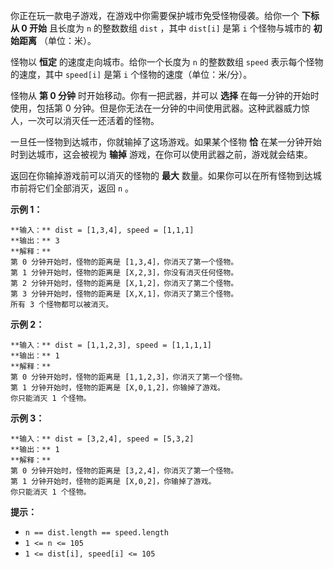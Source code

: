 你正在玩一款电子游戏，在游戏中你需要保护城市免受怪物侵袭。给你一个 **下标从 0 开始** 且长度为 `n` 的整数数组 `dist` ，其中
`dist[i]` 是第 `i` 个怪物与城市的 **初始距离** （单位：米）。

怪物以 **恒定** 的速度走向城市。给你一个长度为 `n` 的整数数组 `speed` 表示每个怪物的速度，其中 `speed[i]` 是第 `i`
个怪物的速度（单位：米/分）。

怪物从 **第 0 分钟** 时开始移动。你有一把武器，并可以 **选择** 在每一分钟的开始时使用，包括第 0
分钟。但是你无法在一分钟的中间使用武器。这种武器威力惊人，一次可以消灭任一还活着的怪物。

一旦任一怪物到达城市，你就输掉了这场游戏。如果某个怪物 **恰** 在某一分钟开始时到达城市，这会被视为 **输掉**
游戏，在你可以使用武器之前，游戏就会结束。

返回在你输掉游戏前可以消灭的怪物的 **最大** 数量。如果你可以在所有怪物到达城市前将它们全部消灭，返回 `n` 。

**示例 1：**

    
    
    **输入：** dist = [1,3,4], speed = [1,1,1]
    **输出：** 3
    **解释：**
    第 0 分钟开始时，怪物的距离是 [1,3,4]，你消灭了第一个怪物。
    第 1 分钟开始时，怪物的距离是 [X,2,3]，你没有消灭任何怪物。
    第 2 分钟开始时，怪物的距离是 [X,1,2]，你消灭了第二个怪物。
    第 3 分钟开始时，怪物的距离是 [X,X,1]，你消灭了第三个怪物。
    所有 3 个怪物都可以被消灭。

**示例 2：**

    
    
    **输入：** dist = [1,1,2,3], speed = [1,1,1,1]
    **输出：** 1
    **解释：**
    第 0 分钟开始时，怪物的距离是 [1,1,2,3]，你消灭了第一个怪物。
    第 1 分钟开始时，怪物的距离是 [X,0,1,2]，你输掉了游戏。
    你只能消灭 1 个怪物。
    

**示例 3：**

    
    
    **输入：** dist = [3,2,4], speed = [5,3,2]
    **输出：** 1
    **解释：**
    第 0 分钟开始时，怪物的距离是 [3,2,4]，你消灭了第一个怪物。
    第 1 分钟开始时，怪物的距离是 [X,0,2]，你输掉了游戏。 
    你只能消灭 1 个怪物。
    

**提示：**

  * `n == dist.length == speed.length`
  * `1 <= n <= 105`
  * `1 <= dist[i], speed[i] <= 105`

